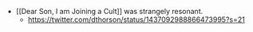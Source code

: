 - [[Dear Son, I am Joining a Cult]] was strangely resonant.
    - https://twitter.com/dthorson/status/1437092988866473995?s=21

